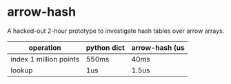 # arrow-hash

A hacked-out 2-hour prototype to investigate hash tables over arrow arrays.

| operation              | python dict | arrow-hash (us |
|------------------------|-------------|----------------|
| index 1 million points | 550ms       | 40ms           |
| lookup                 | 1us         | 1.5us          |


